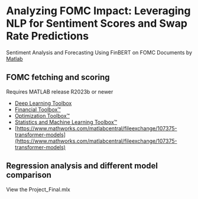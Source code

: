 # Analyzing FOMC Impact: Leveraging NLP for Sentiment Scores and Swap Rate Predictions
Sentiment Analysis and Forecasting Using FinBERT on FOMC Documents by [Matlab](https://www.mathworks.com/products/matlab.html)
## FOMC fetching and scoring
Requires MATLAB release R2023b or newer
- [Deep Learning Toolbox](https://www.mathworks.com/products/deep-learning.html)
- [Financial Toolbox™](https://www.mathworks.com/products/finance.html)
- [Optimization Toolbox™](https://www.mathworks.com/products/optimization.html)
- [Statistics and Machine Learning Toolbox™](https://www.mathworks.com/products/statistics.html)
- [https://www.mathworks.com/matlabcentral/fileexchange/107375-transformer-models](https://www.mathworks.com/matlabcentral/fileexchange/107375-transformer-models)
## Regression analysis and different model comparison
View the Project_Final.mlx
